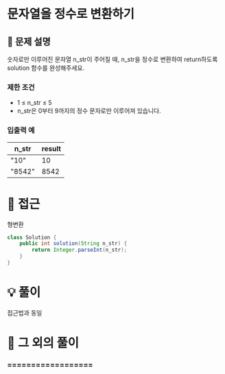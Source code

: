 # 문자열을 정수로 변환하기

## 📌 문제 설명

숫자로만 이루어진 문자열 n_str이 주어질 때, n_str을 정수로 변환하여 return하도록 solution 함수를 완성해주세요.

### 제한 조건

- 1 ≤ n_str ≤ 5
- n_str은 0부터 9까지의 정수 문자로만 이루어져 있습니다.

### 입출력 예

| n_str  | result |
| ------ | ------ |
| "10"   | 10     |
| "8542" | 8542   |

# 🧐 접근

형변환

```java
class Solution {
    public int solution(String n_str) {
        return Integer.parseInt(n_str);
    }
}
```

# 💡 풀이

접근법과 동일

# 📘 그 외의 풀이

### ==================